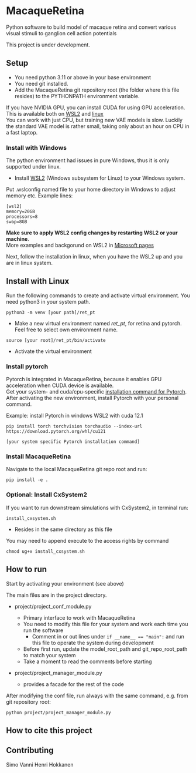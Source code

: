# MacaqueRetina

Python software to build model of macaque retina and convert various visual stimuli to ganglion cell action potentials

This project is under development.

## Setup

- You need python 3.11 or above in your base environment  
- You need git installed.  
- Add the MacaqueRetina git repository root (the folder where this file resides) to the PYTHONPATH environment variable.

If you have NVIDIA GPU, you can install CUDA for using GPU acceleration. This is available both on [WSL2](https://docs.nvidia.com/cuda/wsl-user-guide/index.html) and  [linux](https://docs.nvidia.com/cuda/cuda-installation-guide-linux/index.html)  
You can work with just CPU, but training new VAE models is slow. Luckily the standard VAE model is rather small, taking only about an hour on CPU in a fast laptop.

### Install with Windows

The python environment had issues in pure Windows, thus it is only supported under linux.  

- Install [WSL2](https://learn.microsoft.com/en-us/windows/wsl/install) (Windows subsystem for Linux) to your Windows system.

Put .wslconfig named file to your home directory in Windows to adjust memory etc. Example lines:
```
[wsl2]
memory=20GB
processors=8
swap=8GB
```

**Make sure to apply WSL2 config changes by restarting WSL2 or your machine**.  
More examples and backgorund on WSL2 in [Microsoft pages](https://learn.microsoft.com/en-us/windows/wsl/wsl-config)

Next, follow the installation in linux, when you have the WSL2 up and you are in linux system.

## Install with Linux

Run the following commands to create and activate virtual environment. You need python3 in your system path.

`python3 -m venv [your path]/ret_pt`
  - Make a new virtual environment named *ret_pt*, for retina and pytorch. Feel free to select own environment name.

`source [your root]/ret_pt/bin/activate`
  - Activate the virtual environment

### Install pytorch

Pytorch is integrated in MacaqueRetina, because it enables GPU acceleration when CUDA device is available.  
Get your system- and cuda/cpu-specific [installation command for Pytorch](https://pytorch.org/get-started/locally/).  
After activating the new environment, install Pytorch with your personal command.  

Example: install Pytorch in windows WSL2 with cuda 12.1  

`pip install torch torchvision torchaudio --index-url https://download.pytorch.org/whl/cu121`

`[your system specific Pytorch installation command]`

### Install MacaqueRetina
Navigate to the local MacaqueRetina git repo root and run: 

`pip install -e .`

### Optional: Install CxSystem2
If you want to run downstream simulations with CxSystem2, in terminal run:

`install_cxsystem.sh`
  - Resides in the same directory as this file

You may need to append execute to the access rights by command 
  
  `chmod ug+x install_cxsystem.sh`

## How to run

Start by activating your environment (see above)

The main files are in the project directory.

- project/project_conf_module.py
  - Primary interface to work with MacaqueRetina
  - You need to modify this file for your system and work each time you run the software
    - Comment in or out lines under `if __name__ == "main":` and run this file to operate the
    system during development
  - Before first run, update the model_root_path and git_repo_root_path to match your system
  - Take a moment to read the comments before starting

- project/project_manager_module.py
  - provides a facade for the rest of the code

After modifying the conf file, run always with the same command, e.g. from git repository root:  

`python project/project_manager_module.py`

## How to cite this project

## Contributing

Simo Vanni
Henri Hokkanen
